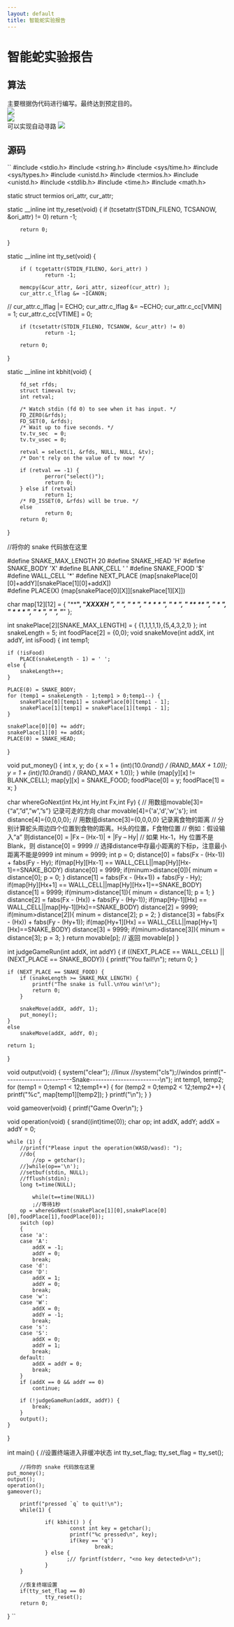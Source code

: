 ```yaml
---
layout: default
title: 智能蛇实验报告
---
```

# 智能蛇实验报告


## 算法  
主要根据伪代码进行编写。最终达到预定目的。  
![](images\lab15_images\auto1.png)  
![](images\lab15_images\auto2.png)  
可以实现自动寻路
![](images\lab15_images\auto_snake.png)  
## 源码
``
#include <stdio.h>
#include <string.h>
#include <sys/time.h>
#include <sys/types.h>
#include <unistd.h>
#include <termios.h>
#include <unistd.h>
#include <stdlib.h>
#include <time.h>
#include <math.h>

static struct termios ori_attr, cur_attr;

static __inline 
int tty_reset(void)
{
        if (tcsetattr(STDIN_FILENO, TCSANOW, &ori_attr) != 0)
                return -1;

        return 0;
}


static __inline
int tty_set(void)
{
        
        if ( tcgetattr(STDIN_FILENO, &ori_attr) )
                return -1;
        
        memcpy(&cur_attr, &ori_attr, sizeof(cur_attr) );
        cur_attr.c_lflag &= ~ICANON;
//        cur_attr.c_lflag |= ECHO;
        cur_attr.c_lflag &= ~ECHO;
        cur_attr.c_cc[VMIN] = 1;
        cur_attr.c_cc[VTIME] = 0;

        if (tcsetattr(STDIN_FILENO, TCSANOW, &cur_attr) != 0)
                return -1;

        return 0;
}

static __inline
int kbhit(void) 
{
                   
        fd_set rfds;
        struct timeval tv;
        int retval;

        /* Watch stdin (fd 0) to see when it has input. */
        FD_ZERO(&rfds);
        FD_SET(0, &rfds);
        /* Wait up to five seconds. */
        tv.tv_sec  = 0;
        tv.tv_usec = 0;

        retval = select(1, &rfds, NULL, NULL, &tv);
        /* Don't rely on the value of tv now! */

        if (retval == -1) {
                perror("select()");
                return 0;
        } else if (retval)
                return 1;
        /* FD_ISSET(0, &rfds) will be true. */
        else
                return 0;
        return 0;
}

//将你的 snake 代码放在这里

#define SNAKE_MAX_LENGTH 20
#define SNAKE_HEAD 'H'
#define SNAKE_BODY 'X'
#define BLANK_CELL ' '
#define SNAKE_FOOD '$'
#define WALL_CELL '*'
#define	NEXT_PLACE (map[snakePlace[0][0]+addY][snakePlace[1][0]+addX])	
#define PLACE(X) (map[snakePlace[0][X]][snakePlace[1][X]])			

char map[12][12] = {
	"************",
	"*XXXXH     *",
	"*          *",
	"*    *     *",
	"* *  *  *  *",
	"*    *     *",
	"* **   **  *",
	"*    *     *",
	"* *  *  *  *",
	"*    *     *",
	"*          *",
	"************"
};

int snakePlace[2][SNAKE_MAX_LENGTH] = { {1,1,1,1,1},{5,4,3,2,1} };
int snakeLength = 5;
int foodPlace[2] = {0,0};
void snakeMove(int addX, int addY, int isFood) {
	int temp1;

	if (!isFood)
		PLACE(snakeLength - 1) = ' ';
	else {
		snakeLength++;
	}

	PLACE(0) = SNAKE_BODY;
	for (temp1 = snakeLength - 1;temp1 > 0;temp1--) {
		snakePlace[0][temp1] = snakePlace[0][temp1 - 1];
		snakePlace[1][temp1] = snakePlace[1][temp1 - 1];
	}

	snakePlace[0][0] += addY;
	snakePlace[1][0] += addX;
	PLACE(0) = SNAKE_HEAD;

}

void put_money() {
	int x, y;
	do {
		x = 1 + (int)(10.0*rand() / (RAND_MAX + 1.0));
		y = 1 + (int)(10.0*rand() / (RAND_MAX + 1.0));
	} while (map[y][x] != BLANK_CELL);
	map[y][x] = SNAKE_FOOD;
	foodPlace[0] = y;
	foodPlace[1] = x;
}


char whereGoNext(int Hx,int Hy,int Fx,int Fy) {
	// 用数组movable[3]={“a”,”d”,”w”,”s”} 记录可走的方向
	char movable[4]={'a','d','w','s'};
	int distance[4]={0,0,0,0};
	// 用数组distance[3]={0,0,0,0} 记录离食物的距离
	// 分别计算蛇头周边四个位置到食物的距离。H头的位置，F食物位置
	//     例如：假设输入”a” 则distance[0] = |Fx – (Hx-1)| + |Fy – Hy|
	//           如果 Hx-1，Hy 位置不是Blank，则 distance[0] = 9999
	// 选择distance中存最小距离的下标p，注意最小距离不能是9999
	int minum = 9999;
	int p = 0;
	distance[0] = fabs(Fx - (Hx-1)) + fabs(Fy - Hy);
	if(map[Hy][Hx-1] == WALL_CELL||map[Hy][Hx-1]==SNAKE_BODY)
		distance[0] = 9999;
	if(minum>distance[0]){
		minum = distance[0];
		p = 0;
	}
	distance[1] = fabs(Fx - (Hx+1)) + fabs(Fy - Hy);
	if(map[Hy][Hx+1] == WALL_CELL||map[Hy][Hx+1]==SNAKE_BODY)
		distance[1] = 9999;
	if(minum>distance[1]){
		minum = distance[1];
		p = 1;
	}
	distance[2] = fabs(Fx - (Hx)) + fabs(Fy - (Hy-1));
	if(map[Hy-1][Hx] == WALL_CELL||map[Hy-1][Hx]==SNAKE_BODY)
		distance[2] = 9999;
	if(minum>distance[2]){
		minum = distance[2];
		p = 2;
	}
	distance[3] = fabs(Fx - (Hx)) + fabs(Fy - (Hy+1));
	if(map[Hy+1][Hx] == WALL_CELL||map[Hy+1][Hx]==SNAKE_BODY)
		distance[3] = 9999;
	if(minum>distance[3]){
		minum = distance[3];
		 p = 3;
	}
	return movable[p];
	// 返回 movable[p]
	}

int judgeGameRun(int addX, int addY) {
	if ((NEXT_PLACE == WALL_CELL) || (NEXT_PLACE == SNAKE_BODY)) {
		printf("You fail!\n");
		return 0;
	}

	if (NEXT_PLACE == SNAKE_FOOD) {
		if (snakeLength >= SNAKE_MAX_LENGTH) {
			printf("The snake is full.\nYou win!\n");
			return 0;
		}

		snakeMove(addX, addY, 1);
		put_money();
	}
	else 
		snakeMove(addX, addY, 0);

	return 1;
}

void output(void) {
	system("clear"); //linux
	//system("cls");//windos
	printf("------------------------Snake-------------------------\n");
	int temp1, temp2;
	for (temp1 = 0;temp1 < 12;temp1++) {
		for (temp2 = 0;temp2 < 12;temp2++) {
			printf("%c", map[temp1][temp2]);
		}
		printf("\n");
	}
}

void gameover(void) {
	printf("Game Over\n");
}

void operation(void) {
	srand((int)time(0));
	char op;
	int addX, addY;
	addX = addY = 0;

	while (1) {
		//printf("Please input the operation(WASD/wasd): ");
		//do{
			//op = getchar();
		//}while(op=='\n');
		//setbuf(stdin, NULL);
		//fflush(stdin);
		long t=time(NULL);
		     
	        while(t==time(NULL))
			;//等待1秒
		op = whereGoNext(snakePlace[1][0],snakePlace[0][0],foodPlace[1],foodPlace[0]);
		switch (op)
		{
		case 'a':
		case 'A':
			addX = -1;
			addY = 0;
			break;
		case 'd':
		case 'D':
			addX = 1;
			addY = 0;
			break;
		case 'w':
		case 'W':
			addX = 0;
			addY = -1;
			break;
		case 's':
		case 'S':
			addX = 0;
			addY = 1;
			break;
		default:
			addX = addY = 0;
			break;
		}
		if (addX == 0 && addY == 0)
			continue;

		if (!judgeGameRun(addX, addY)) {
			break;
		}
		output();
	}
}



int main()
{
        //设置终端进入非缓冲状态
        int tty_set_flag;
        tty_set_flag = tty_set();

        //将你的 snake 代码放在这里
	put_money();
	output();
	operation();
	gameover();

        printf("pressed `q` to quit!\n");
        while(1) {

                if( kbhit() ) {
                        const int key = getchar();
                        printf("%c pressed\n", key);
                        if(key == 'q')
                                break;
                } else {
                       ;// fprintf(stderr, "<no key detected>\n");
                }
        }

        //恢复终端设置
        if(tty_set_flag == 0) 
                tty_reset();
        return 0;
}
``
